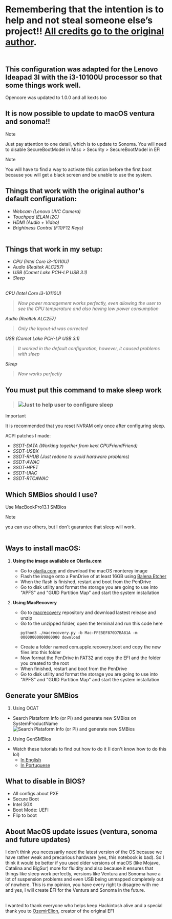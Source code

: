 # **Remembering that the intention is to help and not steal someone else’s project!! [All credits go to the original author](https://www.olarila.com/topic/19326-efi-lenovo-ideapad-3i-15iml05-82bs0001br/).**

## <br/>This configuration was adapted for the Lenovo Ideapad 3I with the i3-10100U processor so that some things work well.<br>
Opencore was updated to 1.0.0 and all kexts too

## It is now possible to update to macOS ventura and sonoma!!

> [!NOTE]
> Just pay attention to one detail, which is to update to Sonoma. You will need to disable SecureBootModel in Misc >     Security > SecureBootModel in EFI

> [!NOTE]
> You will have to find a way to activate this option before the first boot because you will get a black screen and be unable to use the system.

## **Things that work with the original author's default configuration:**

  - *Webcam (Lenovo UVC Camera)*
  - *Touchpad (ELAN I2C)*
  - *HDMI (Audio + Video)*
  - *Brightness Control (F11/F12 Keys)*
<br/><br/>

## **Things that work in my setup:**

  - *CPU (Intel Core i3-10110U)*
  - *Audio (Realtek ALC257)*
  - *USB (Comet Lake PCH-LP USB 3.1)*
  - *Sleep*
<br><br/>
 
*CPU (Intel Core i3-10110U)*
> *Now power management works perfectly, even allowing the user to see the CPU temperature and also having low power consumption*

*Audio (Realtek ALC257)*
> *Only the layout-id was corrected*

*USB (Comet Lake PCH-LP USB 3.1)*
> *It worked in the default configuration, however, it caused problems with sleep*

*Sleep*
> *Now works perfectly*

## You must put this command to make sleep work
> ### ![Just to help user to configure sleep](https://github.com/Ats0c/Hackintosh-Config-Lenovo-IdeaPad-3I_10110U/blob/main/Sleep_config.png)

> [!IMPORTANT]
> It is recommended that you reset NVRAM only once after configuring sleep.

ACPI patches I made:
 - *SSDT-DATA (Working together from kext CPUFriendFriend)*
 - *SSDT-USBX*
 - *SSDT-RHUB (Just redone to avoid hardware problems)*
 - *SSDT-AWAC*
 - *SSDT-HPET*
 - *SSDT-UIAC*
 - *SSDT-RTCAWAC*

## Which SMBios should I use?
Use MacBookPro13.1 SMBios
> [!NOTE]
> you can use others, but I don't guarantee that sleep will work.
<br><br/>

## Ways to install macOS:
1. **Using the image available on Olarila.com**
   - Go to [olarila.com](https://www.olarila.com/topic/6278-olarila-vanilla-images-macos-installer/) and download the macOS monterey image
   - Flash the image onto a PenDrive of at least 16GB using [Balena Etcher](https://etcher.balena.io/)
   - When the flash is finished, restart and boot from the PenDrive
   - Go to disk utility and format the storage you are going to use into "APFS" and "GUID Partition Map" and start the system installation
  
2. **Using MacRecovery**
   - Go to [macrecovery](https://github.com/luchina-gabriel/macrecovery) repository and download lastest release and unzip
   - Go to the unzipped folder, open the terminal and run this code here
     ```
     python3 ./macrecovery.py -b Mac-FFE5EF870D7BA81A -m 00000000000000000 download
     ```
   - Create a folder named com.apple.recovery.boot and copy the new files into this folder
   - Now format the PenDrive in FAT32 and copy the EFI and the folder you created to the root
   - When finished, restart and boot from the PenDrive
   - Go to disk utility and format the storage you are going to use into "APFS" and "GUID Partition Map" and start the system installation
  
## Generate your SMBios
1. Using OCAT
  - Search Plataform Info (or PI) and generate new SMBios on SystemProductName![Search Plataform Info (or PI) and generate new SMBios](https://github.com/Ats0c/Hackintosh-Config-Lenovo-IdeaPad-3I_10110U/blob/main/SMBios.png)
2. Using GenSMBios
  - Watch these tutorials to find out how to do it (I don't know how to do this lol)
    - [In English](https://www.youtube.com/watch?v=dovJUlKgS5E)
    - [In Portuguese](https://www.youtube.com/watch?v=YT8nFStOPW0)

## What to disable in BIOS?
- All configs about PXE
- Secure Boot
- Intel SGX
- Boot Mode: UEFI
- Flip to boot

## About MacOS update issues (ventura, sonoma and future updates)
I don't think you necessarily need the latest version of the OS because we have rather weak and precarious hardware (yes, this notebook is bad). So I think it would be better if you used older versions of macOS (like Mojave, Catalina and BigSur) more for fluidity and also because it ensures that things like sleep work perfectly, versions like Ventura and Sonoma have a lot of suspension problems and even USB being unmapped completely out of nowhere. This is my opinion, you have every right to disagree with me and yes, I will create EFI for the Ventura and Sonoma in the future.

<br>I wanted to thank everyone who helps keep Hackintosh alive and a special thank you to [OzemirElion](https://www.olarila.com/profile/67412-ozemirelion/), creator of the original EFI<br/>
